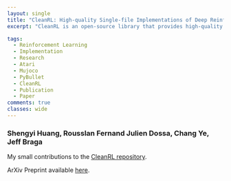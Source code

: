 ```yaml
---
layout: single
title: "CleanRL: High-quality Single-file Implementations of Deep Reinforcement Learning Algorithms"
excerpt: "CleanRL is an open-source library that provides high-quality single-file implementations of Deep Reinforcement Learning algorithms. It provides a simpler yet scalable developing experience by having a straightforward codebase and integrating production tools to help interact and scale experiments. In CleanRL, we put all details of an algorithm into a single file, making these performance-relevant details easier to recognize. Additionally, an experiment tracking feature is available to help log metrics, hyperparameters, videos of an agent's gameplay, dependencies, and more to the cloud. Despite succinct implementations, we have also designed tools to help scale, at one point orchestrating experiments on more than 2000 machines simultaneously via Docker and cloud providers. Finally, we have ensured the quality of the implementations by benchmarking against a variety of environments. The source code of CleanRL can be found at https://github.com/vwxyzjn/cleanrl ."

tags:
  - Reinforcement Learning
  - Implementation
  - Research
  - Atari
  - Mujoco
  - PyBullet
  - CleanRL
  - Publication
  - Paper
comments: true
classes: wide
---
```


### Shengyi Huang, Rousslan Fernand Julien Dossa, Chang Ye, Jeff Braga

My small contributions to the [CleanRL repository](https://github.com/vwxyzjn/cleanrl).

ArXiv Preprint available [here](https://arxiv.org/abs/2111.08819).

